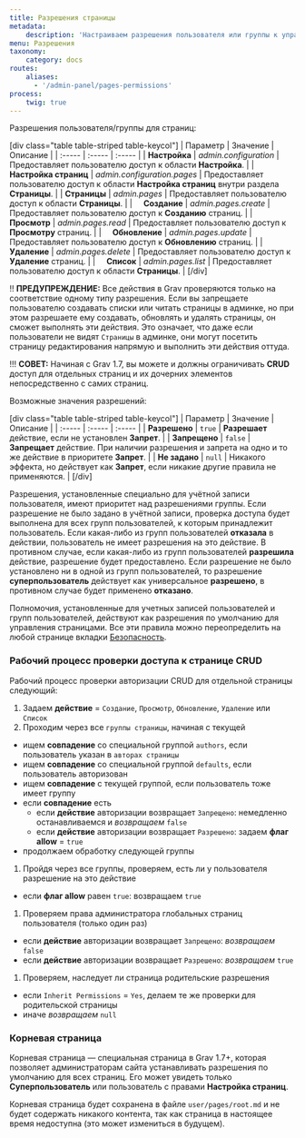 ```yaml
---
title: Разрешения страницы
metadata:
    description: 'Настраиваем разрешения пользователя или группы к управлению страницами в админке Grav CMS.'
menu: Разрешения
taxonomy:
    category: docs
routes:
    aliases:
      - '/admin-panel/pages-permissions'
process:
    twig: true
---
```


Разрешения пользователя/группы для страниц:

[div class="table table-striped table-keycol"]
| Параметр                              | Значение                      | Описание                                                          |
| :-----                                | :-----                        | :-----                                                            |
| **Настройка**                     | *admin.configuration*         | Предоставляет пользователю доступ к области **Настройка**. |
| &nbsp; &nbsp; **Настройка страниц** | *admin.configuration.pages*   | Предоставляет пользователю доступ к области **Настройка страниц** внутри раздела **Страницы**.  |
| **Страницы**                             | *admin.pages*                 | Предоставляет пользователю доступ к области **Страницы**.    |
| &nbsp; &nbsp; **Создание**              | *admin.pages.create*          | Предоставляет пользователю доступ к **Созданию** страниц.                        |
| &nbsp; &nbsp; **Просмотр**                | *admin.pages.read*            | Предоставляет пользователю доступ к **Просмотру** страниц.                          |
| &nbsp; &nbsp; **Обновление**              | *admin.pages.update*         | Предоставляет пользователю доступ к **Обновлению** страниц.                        |
| &nbsp; &nbsp; **Удаление**              | *admin.pages.delete*          | Предоставляет пользователю доступ к **Удаление** страниц.                        |
| &nbsp; &nbsp; **Список**                | *admin.pages.list*            | Предоставляет пользователю доступ к области **Страницы**.             |
[/div]

!! **ПРЕДУПРЕЖДЕНИЕ:** Все действия в Grav проверяются только на соответствие одному типу разрешения. Если вы запрещаете пользователю создавать списки или читать страницы в админке, но при этом разрешаете ему создавать, обновлять и удалять страницы, он сможет выполнять эти действия. Это означает, что даже если пользователи не видят `Страницы` в админке, они могут посетить страницу редактирования напрямую и выполнить эти действия оттуда.

!!! **СОВЕТ:** Начиная с Grav 1.7, вы можете и должны ограничивать **CRUD** доступ для отдельных страниц и их дочерних элементов непосредственно с самих страниц.

Возможные значения разрешений:

[div class="table table-striped table-keycol"]
| Параметр                              | Значение | Описание                                                                                                   |
| :-----                                | :-----   | :-----                                                                                                     |
| **Разрешено**                         | `true`   | **Разрешает** действие, если не установлен **Запрет**.                                                     |
| **Запрещено**                         | `false`  | **Запрещает** действие. При наличии разрешения и запрета на одно и то же действие в приоритете **Запрет**. |
| **Не задано**                         | `null`   | Никакого эффекта, но действует как **Запрет**, если никакие другие правила не применяются.                 |
[/div]

Разрешения, установленные специально для учётной записи пользователя, имеют приоритет над разрешениями группы. Если разрешение не было задано в учётной записи, проверка доступа будет выполнена для всех групп пользователей, к которым принадлежит пользователь. Если какая-либо из групп пользователей **отказала** в действии, пользователь не имеет разрешения на это действие. В противном случае, если какая-либо из групп пользователей **разрешила** действие, разрешение будет предоставлено. Если разрешение не было установлено ни в одной из групп пользователей, то разрешение **суперпользователь** действует как универсальное **разрешено**, в противном случае будет применено **отказано**.

Полномочия, установленные для учетных записей пользователей и групп пользователей, действуют как разрешения по умолчанию для управления страницами. Все эти правила можно переопределить на любой странице вкладки [Безопасность](/admin-panel/page/security).

### Рабочий процесс проверки доступа к странице CRUD

Рабочий процесс проверки авторизации CRUD для отдельной страницы следующий:

1. Задаем **действие** = `Создание`, `Просмотр`, `Обновление`, `Удаление` или `Список`
1. Проходим через все `группы страницы`, начиная с текущей
  - ищем **совпадение** со специальной группой `authors`, если пользователь указан в `авторах страницы`
  - ищем **совпадение** со специальной группой `defaults`, если пользователь авторизован
  - ищем **совпадение** с текущей группой, если пользователь тоже имеет группу
  - если **совпадение** есть
     - если **действие** авторизации возвращает `Запрещено`: немедленно останавливаемся и *возвращаем* `false`
     - если **действие** авторизации возвращает `Разрешено`: задаем **флаг allow** = `true`
  - продолжаем обработку следующей группы
1. Пройдя через все группы, проверяем, есть ли у пользователя разрешение на это действие
  - если **флаг allow** равен `true`: возвращаем `true`
1. Проверяем права администратора глобальных страниц пользователя (только один раз)
  - если **действие** авторизации возвращает `Запрещено`: *возвращаем* `false`
  - если **действие** авторизации возвращает `Разрешено`: *возвращаем* `true`
1. Проверяем, наследует ли страница родительские разрешения
  - если `Inherit Permissions` = `Yes`, делаем те же проверки для родительской страницы
  - иначе *возвращаем* `null`

### Корневая страница

Корневая страница — специальная страница в Grav 1.7+, которая позволяет администраторам сайта устанавливать разрешения по умолчанию для всех страниц. Его может увидеть только **Суперпользователь** или пользователь с правами **Настройка страниц**.

Корневая страница будет сохранена в файле `user/pages/root.md` и не будет содержать никакого контента, так как страница в настоящее время недоступна (это может измениться в будущем).
